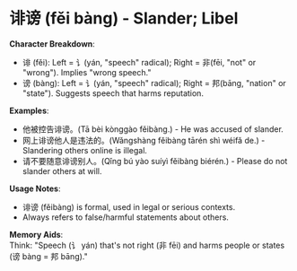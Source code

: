 # **诽谤 (fěi bàng) - Slander; Libel**

**Character Breakdown**:  
- 诽 (fěi): Left = 讠(yán, "speech" radical); Right = 非(fēi, "not" or "wrong"). Implies "wrong speech."  
- 谤 (bàng): Left = 讠(yán, "speech" radical); Right = 邦(bāng, "nation" or "state"). Suggests speech that harms reputation.

**Examples**:  
- 他被控告诽谤。(Tā bèi kònggào fěibàng.) - He was accused of slander.  
- 网上诽谤他人是违法的。(Wǎngshàng fěibàng tārén shì wéifǎ de.) - Slandering others online is illegal.  
- 请不要随意诽谤别人。(Qǐng bú yào suíyì fěibàng biérén.) - Please do not slander others at will.

**Usage Notes**:  
- 诽谤 (fěibàng) is formal, used in legal or serious contexts.  
- Always refers to false/harmful statements about others.

**Memory Aids**:  
Think: "Speech (讠 yán) that's not right (非 fēi) and harms people or states (谤 bàng = 邦 bāng)."